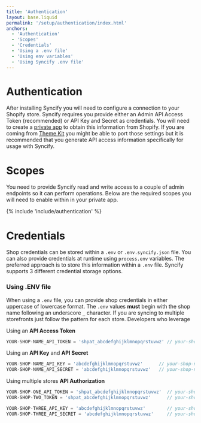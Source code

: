 ```yaml
---
title: 'Authentication'
layout: base.liquid
permalink: '/setup/authentication/index.html'
anchors:
  - 'Authentication'
  - 'Scopes'
  - 'Credentials'
  - 'Using a .env file'
  - 'Using env variables'
  - 'Using Syncify .env file'
---
```


# Authentication

After installing Syncify you will need to configure a connection to your Shopify store. Syncify requires you provide either an Admin API Access Token (recommended) or API Key and Secret as credentials. You will need to create a [private app](https://help.shopify.com/en/manual/apps/private-apps) to obtain this information from Shopify. If you are coming from [Theme Kit](https://shopify.dev/themes/tools/theme-kit) you might be able to port those settings but it is recommended that you generate API access information specifically for usage with Syncify.

# Scopes

You need to provide Syncify read and write access to a couple of admin endpoints so it can perform operations. Below are the required scopes you will need to enable within in your private app.

{% include 'include/authentication' %}

# Credentials

Shop credentials can be stored within a `.env` or `.env.syncify.json` file. You can also provide credentials at runtime using `process.env` variables. The preferred approach is to store this information within a `.env` file. Syncify supports 3 different credential storage options.

### Using .ENV file

When using a `.env` file, you can provide shop credentials in either uppercase of lowercase format. The `.env` values **must** begin with the shop name following an underscore `_` character. If you are syncing to multiple storefronts just follow the pattern for each store. Developers who leverage

Using an **API Access Token**

```js
YOUR-SHOP-NAME_API_TOKEN = 'shpat_abcdefghijklmnopqrstuvwz' // your-shop-name.myshopify.com
```

Using an **API Key** and **API Secret**

```js
YOUR-SHOP-NAME_API_KEY = 'abcdefghijklmnopqrstuvwz'      // your-shop-name.myshopify.com
YOUR-SHOP-NAME_API_SECRET = 'abcdefghijklmnopqrstuvwz'   // your-shop-name.myshopify.com
```

Using multiple stores **API Authorization**

```js
YOUR-SHOP-ONE_API_TOKEN = 'shpat_abcdefghijklmnopqrstuvwz'  // your-shop-one.myshopify.com
YOUR-SHOP-TWO_TOKEN = 'shpat_abcdefghijklmnopqrstuvwz'      // your-shop-two.myshopify.com

YOUR-SHOP-THREE_API_KEY = 'abcdefghijklmnopqrstuvwz'        // your-shop-three.myshopify.com
YOUR-SHOP-THREE_API_SECRET = 'abcdefghijklmnopqrstuvwz'     // your-shop-three.myshopify.com
```
